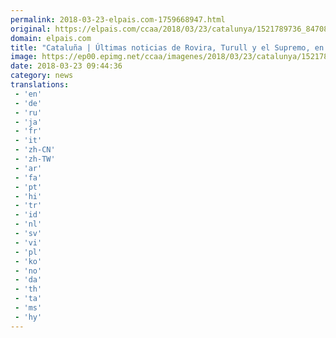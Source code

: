 ```yaml
---
permalink: 2018-03-23-elpais.com-1759668947.html
original: https://elpais.com/ccaa/2018/03/23/catalunya/1521789736_847085.html#?ref=rss&format=simple&link=link
domain: elpais.com
title: "Cataluña | Últimas noticias de Rovira, Turull y el Supremo, en directo"
image: https://ep00.epimg.net/ccaa/imagenes/2018/03/23/catalunya/1521789736_847085_1521797722_rrss_normal.jpg
date: 2018-03-23 09:44:36
category: news
translations: 
 - 'en'
 - 'de'
 - 'ru'
 - 'ja'
 - 'fr'
 - 'it'
 - 'zh-CN'
 - 'zh-TW'
 - 'ar'
 - 'fa'
 - 'pt'
 - 'hi'
 - 'tr'
 - 'id'
 - 'nl'
 - 'sv'
 - 'vi'
 - 'pl'
 - 'ko'
 - 'no'
 - 'da'
 - 'th'
 - 'ta'
 - 'ms'
 - 'hy'
---
```


